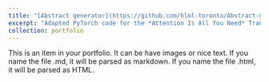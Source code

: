 ```yaml
---
title: "[Abstract generator](https://github.com/hlml-toronto/Abstract-generator)"
excerpt: "Adapted PyTorch code for the *Attention Is All You Need* Transformer to build *GPT* from scratch"
collection: portfolio
---
```


This is an item in your portfolio. It can be have images or nice text. If you name the file .md, it will be parsed as markdown. If you name the file .html, it will be parsed as HTML. 
